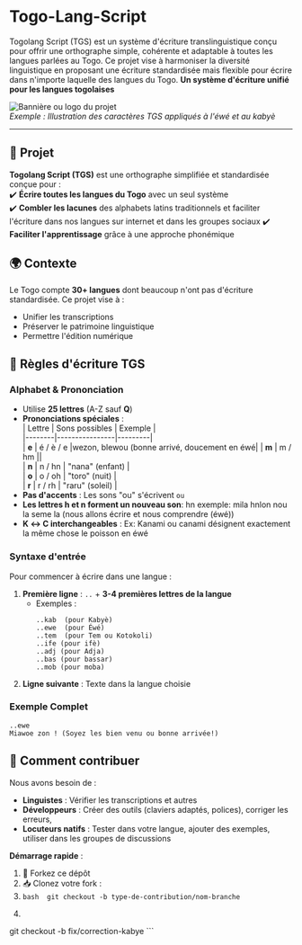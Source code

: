 # Togo-Lang-Script
Togolang Script (TGS) est un système d'écriture translinguistique conçu pour offrir une orthographe simple, cohérente et adaptable à toutes les langues parlées au Togo. Ce projet vise à harmoniser la diversité linguistique en proposant une écriture standardisée mais flexible pour écrire dans n'importe laquelle des langues du Togo.
**Un système d'écriture unifié pour les langues togolaises**  

![Bannière ou logo du projet](https://via.placeholder.com/800x200?text=Togolang+Script)  
*Exemple : Illustration des caractères TGS appliqués à l'éwé et au kabyè*

---

## 📜 Projet  
**Togolang Script (TGS)** est une orthographe simplifiée et standardisée conçue pour :  
✔️ **Écrire toutes les langues du Togo** avec un seul système  
✔️ **Combler les lacunes** des alphabets latins traditionnels et faciliter l'écriture dans nos langues sur internet et dans les groupes sociaux 
✔️ **Faciliter l'apprentissage** grâce à une approche phonémique  

## 🌍 Contexte  
Le Togo compte **30+ langues** dont beaucoup n'ont pas d'écriture standardisée. Ce projet vise à :  
- Unifier les transcriptions  
- Préserver le patrimoine linguistique  
- Permettre l'édition numérique  

## 📜 Règles d'écriture TGS

### **Alphabet & Prononciation**  
- Utilise **25 lettres** (A-Z sauf **Q**)  
- **Prononciations spéciales** :  
  | Lettre | Sons possibles | Exemple |  
  |--------|----------------|---------|  
  | **e**  | é / è / e      |wezon, blewou (bonne arrivé, doucement en éwé|
  | **m**  | m / hm         ||  
  | **n**  | n / hn         | "nana" (enfant) |  
  | **o**  | o / oh         | "toro" (nuit) |  
  | **r**  | r / rh         | "raru" (soleil) |  
- **Pas d'accents** : Les sons "ou" s'écrivent `ou`
- **Les lettres h et n forment un nouveau son**: hn
   exemple: mila hnlon nou la seme la (nous allons écrire et nous comprendre (éwé))
- **K ↔ C interchangeables** : Ex: Kanami ou canami désignent exactement la même chose le poisson en éwé

### **Syntaxe d'entrée**  
Pour commencer à écrire dans une langue :  
1. **Première ligne** : `..` + **3-4 premières lettres de la langue**  
   - Exemples :  
     ```text  
     ..kab  (pour Kabyè)  
     ..ewe  (pour Éwé)  
     ..tem  (pour Tem ou Kotokoli)
     ..ife (pour ifè)
     ..adj (pour Adja)
     ..bas (pour bassar)
     ..mob (pour moba) 
     ```  
2. **Ligne suivante** : Texte dans la langue choisie  

### **Exemple Complet**  
```text  
..ewe  
Miawoe zon ! (Soyez les bien venu ou bonne arrivée!)

```

## 🤝 Comment contribuer

Nous avons besoin de :
- **Linguistes** : Vérifier les transcriptions  et autres 
- **Développeurs** : Créer des outils (claviers adaptés, polices), corriger les erreurs, 
- **Locuteurs natifs** : Tester dans votre langue, ajouter des exemples, utiliser dans les groupes de discussions

**Démarrage rapide** :
1. 🍴 Forkez ce dépôt
2. 📥 Clonez votre fork :
3.   ```bash  git checkout -b type-de-contribution/nom-branche  ```
4.    ```bash git checkout -b lang/ajout-mina
git checkout -b fix/correction-kabye ```
